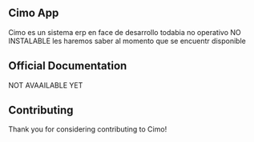 ## Cimo App

Cimo es un sistema erp en face de desarrollo todabia no operativo  NO INSTALABLE les haremos saber al momento que se encuentr disponible
## Official Documentation
NOT AVAAILABLE YET

## Contributing

Thank you for considering contributing to Cimo!
